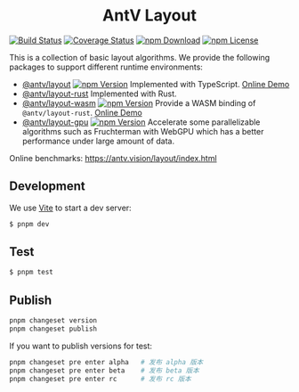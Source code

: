 <h1 align="center">
<b>AntV Layout</b>
</h1>

[![Build Status](https://github.com/antvis/layout/workflows/build/badge.svg?branch=v5)](https://github.com/antvis//actions)
[![Coverage Status](https://img.shields.io/coveralls/github/antvis/layout/v5.svg)](https://coveralls.io/github/antvis/layout?branch=v5)
[![npm Download](https://img.shields.io/npm/dm/@antv/layout.svg)](https://www.npmjs.com/package/@antv/layout)
[![npm License](https://img.shields.io/npm/l/@antv/layout.svg)](https://www.npmjs.com/package/@antv/layout)

This is a collection of basic layout algorithms. We provide the following packages to support different runtime environments:

- [@antv/layout](./packages/layout/README.md) [![npm Version](https://img.shields.io/npm/v/@antv/layout/alpha)](https://www.npmjs.com/package/@antv/layout) Implemented with TypeScript. [Online Demo](https://observablehq.com/d/2db6b0cc5e97d8d6)
- [@antv/layout-rust](./packages/layout-rust/README.md) Implemented with Rust.
- [@antv/layout-wasm](./packages/layout-wasm/README.md) [![npm Version](https://img.shields.io/npm/v/@antv/layout-wasm)](https://www.npmjs.com/package/@antv/layout-wasm) Provide a WASM binding of `@antv/layout-rust`. [Online Demo](https://observablehq.com/d/288c16a54543a141)
- [@antv/layout-gpu](./packages/layout-gpu/README.md) [![npm Version](https://img.shields.io/npm/v/@antv/layout-gpu)](https://www.npmjs.com/package/@antv/layout-gpu) Accelerate some parallelizable algorithms such as Fruchterman with WebGPU which has a better performance under large amount of data.

Online benchmarks: https://antv.vision/layout/index.html

## Development

We use [Vite](https://vitejs.dev/) to start a dev server:

```bash
$ pnpm dev
```

## Test

```bash
$ pnpm test
```

## Publish

```bash
pnpm changeset version
pnpm changeset publish
```

If you want to publish versions for test:

```bash
pnpm changeset pre enter alpha   # 发布 alpha 版本
pnpm changeset pre enter beta    # 发布 beta 版本
pnpm changeset pre enter rc      # 发布 rc 版本
```
